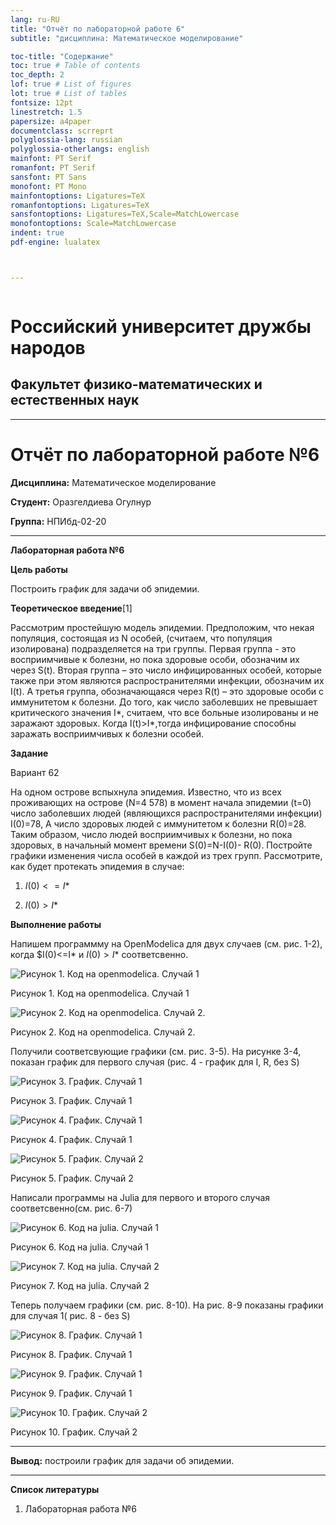 ```yaml
---
lang: ru-RU
title: "Отчёт по лабораторной работе 6"
subtitle: "дисциплина: Математическое моделирование"

toc-title: "Содержание"
toc: true # Table of contents
toc_depth: 2
lof: true # List of figures
lot: true # List of tables
fontsize: 12pt
linestretch: 1.5
papersize: a4paper
documentclass: scrreprt
polyglossia-lang: russian
polyglossia-otherlangs: english
mainfont: PT Serif
romanfont: PT Serif
sansfont: PT Sans
monofont: PT Mono
mainfontoptions: Ligatures=TeX
romanfontoptions: Ligatures=TeX
sansfontoptions: Ligatures=TeX,Scale=MatchLowercase
monofontoptions: Scale=MatchLowercase
indent: true
pdf-engine: lualatex



--- 
```

![]()

# Российский университет дружбы народов

## Факультет физико-математических и естественных наук
***

# Отчёт по лабораторной работе №6

**Дисциплина:** Математическое моделирование

**Студент:** Оразгелдиева Огулнур

**Группа:** НПИбд-02-20

---

**Лабораторная работа №6**

**Цель работы**

Построить график для задачи об эпидемии.


**Теоретическое введение**[1]

Рассмотрим простейшую модель эпидемии. Предположим, что некая 
популяция, состоящая из N особей, (считаем, что популяция изолирована) 
подразделяется на три группы. Первая группа - это восприимчивые к болезни, но 
пока здоровые особи, обозначим их через S(t). Вторая группа – это число 
инфицированных особей, которые также при этом являются распространителями 
инфекции, обозначим их I(t). А третья группа, обозначающаяся через R(t) – это 
здоровые особи с иммунитетом к болезни. 
До того, как число заболевших не превышает критического значения I*, считаем, что все больные изолированы и не заражают здоровых. Когда I(t)>I*,тогда инфицирование способны заражать восприимчивых к болезни особей. 


**Задание**

Вариант 62

На одном острове вспыхнула эпидемия. Известно, что из всех проживающих 
на острове (N=4 578) в момент начала эпидемии (t=0) число заболевших людей 
(являющихся распространителями инфекции) I(0)=78, А число здоровых людей с 
иммунитетом к болезни R(0)=28. Таким образом, число людей восприимчивых к 
болезни, но пока здоровых, в начальный момент времени S(0)=N-I(0)- R(0).
Постройте графики изменения числа особей в каждой из трех групп. 
Рассмотрите, как будет протекать эпидемия в случае:

1) $I(0)<=I*$

2) $I(0)>I*$


**Выполнение работы**

Напишем программму на OpenModelica для двух случаев (см. рис. 1-2), когда $I(0)<=I* и $I(0)>I*$ соответсвенно.

![Рисунок 1. Код на openmodelica. Случай 1](https://i.imgur.com/te3SgfC.png)

Рисунок 1. Код на openmodelica. Случай 1

![Рисунок 2. Код на openmodelica. Случай 2.](https://i.imgur.com/peTBOEf.png)

Рисунок 2. Код на openmodelica. Случай 2.

Получили соответсвующие графики (см. рис. 3-5). На рисунке 3-4, показан график для первого случая (рис. 4 - график для I, R, без S) 

![Рисунок 3. График. Случай 1](https://i.imgur.com/J1Gr2EW.png)

Рисунок 3. График. Случай 1

![Рисунок 4. График. Случай 1](https://i.imgur.com/4BgHSvQ.png)

Рисунок 4. График. Случай 1

![Рисунок 5. График. Случай 2](https://i.imgur.com/ZtjHghX.png)

Рисунок 5. График. Случай 2

Написали программы на Julia для первого и второго случая соответсвенно(см. рис. 6-7) 

![Рисунок 6. Код на julia. Случай 1](https://i.imgur.com/jAecIOv.png)

Рисунок 6. Код на julia. Случай 1

![Рисунок 7. Код на julia. Случай 2](https://i.imgur.com/E0poFPK.png)

Рисунок 7. Код на julia. Случай 2

Теперь получаем графики (см. рис. 8-10). На рис. 8-9 показаны графики для случая 1( рис. 8 - без S)

![Рисунок 8. График. Случай 1](https://i.imgur.com/cyJLYoL.png)

Рисунок 8. График. Случай 1

![Рисунок 9. График. Случай 1](https://i.imgur.com/6Lbx6zr.png)

Рисунок 9. График. Случай 1

![Рисунок 10. График. Случай 2](https://i.imgur.com/8jMPav7.png)

Рисунок 10. График. Случай 2

---

**Вывод:** построили график для задачи об эпидемии.


---

**Список литературы**

1. Лабораторная работа №6











